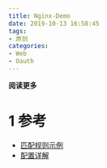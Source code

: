```yaml
---
title: Nginx-Demo
date: 2019-10-13 16:58:45
tags: 
- 原创
categories: 
- Web
- Oauth
---
```


__阅读更多__

<!--more-->

# 1 参考

* [匹配规则示例](https://www.cnblogs.com/qinyujie/p/8979464.html)
* [配置详解](https://www.cnblogs.com/luyucheng/p/6149926.html)
